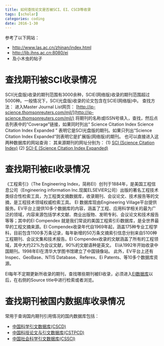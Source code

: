 ```yaml
---
title: 如何查找论文是否被SCI、EI、CSCD等收录
tags: [scholar]
categories: coding 
date: 2016-1-30
---
```

参考了以下网站：
- http://www.las.ac.cn/zhinan/index.html
- http://lib.ihns.ac.cn:8080/ei
- 及小木虫的帖子

# 查找期刊被SCI收录情况
SCI(光盘版)收录的期刊范围有3000余种，SCIE(网络版)收录的期刊范围超过5000种。一般情况下，SCI(光盘版)收录的论文包含在SCIE(网络版)中。
查找方法：
进入Master Journal List网页：
[http://ip-science.thomsonreuters.com/mjl/](http://ip-science.thomsonreuters.com/mjl/)
将期刊的名称或ISSN号填入，查找，然后点击列表中的“Coverage”链接，如果同时列出“
Science Citation Index
Science Citation Index Expanded
”
表明它是SCI光盘版的期刊。如果只列出“Science Citation Index Expanded”则表明它是扩展版(网络版)的期刊。
也可以直接进入这两种数据库的网站查询：
其来源期刊的网址分别为：
(1) [SCI (Science Citation Index)](http://ip-science.thomsonreuters.com/cgi-bin/jrnlst/jloptions.cgi?PC=K)
(2) [SCI-E (Science Citation Index Expanded)](http://ip-science.thomsonreuters.com/cgi-bin/jrnlst/jloptions.cgi?PC=D)
# 查找期刊被EI收录情况
《工程索引》（The Engineering Index，简称EI）创刊于1884年，是美国工程信息公司（Engineering information Inc.现属ELSEVIER公司）出版的著名工程技术类综合性检索工具，为工程类文摘数据库，收录期刊、会议论文、技术报告等的文摘，是工程技术领域权威检索工具。
EI 数据库现由Engineering Village平台提供服务。EV平台上提供10多个数据库的内容，涵盖了工程、应用科学相关的最为广泛的领域，内容来源包括学术文献、商业出版物、发明专利、会议论文和技术报告等等；其中的EI Compendex 就是我们常说的美国工程索引Ei数据库，是全世界最早的工程文摘来源。EI Compendex收录年代自1969年起，涵盖175种专业工程学科，目前包含1100多万条记录，每年新增的50万条文摘索引信息分别来自5100种工程期刊、会议文集和技术报告。EI Compendex收录的文献涵盖了所有的工程领域，其中大约22%为会议文献，90%的文献语种是英文。 EI从1992年开始收录中国期刊。1998年EI在清华大学图书馆建立了中国镜像站。
此外，EV平台上还有Inspec、GeoBase、NTIS Database、Referex、Ei Patents、等10多个数据库资源。

EI每年不定期更新所收录的期刊，查找哪些期刊被EI收录，必须进入[EI数据库](http://www.engineeringvillage.com)以后，在右侧的Source title中进行检索或者浏览。
# 查找期刊被国内数据库收录情况
常用于查询国内期刊引用情况的国内数据库包括：
- [中国科学引文数据库(CSCD)](http://www.sciencechina.ac.cn/)
- [中国科技论文与引文数据库(CSTPCD)](http://www.periodicals.net.cn/jwsj.asp?fname=zbsm)
- [中国社会科学引文数据库(CSSCI)](http://cssci.nju.edu.cn/)
